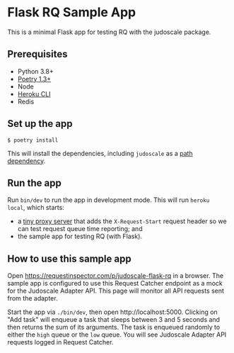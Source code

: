 # Flask RQ Sample App

This is a minimal Flask app for testing RQ with the judoscale package.

## Prerequisites

- Python 3.8+
- [Poetry 1.3+](https://python-poetry.org/)
- Node
- [Heroku CLI](https://devcenter.heroku.com/articles/heroku-cli)
- Redis

## Set up the app

```
$ poetry install
```

This will install the dependencies, including `judoscale` as a [path dependency](https://python-poetry.org/docs/dependency-specification/#path-dependencies).

## Run the app

Run `bin/dev` to run the app in development mode. This will run `heroku local`, which starts:

- a [tiny proxy server](https://github.com/judoscale/judoscale-adapter-proxy-server) that adds the `X-Request-Start` request header so we can test request queue time reporting; and
- the sample app for testing RQ (with Flask).

## How to use this sample app

Open https://requestinspector.com/p/judoscale-flask-rq in a browser. The sample app is configured to use this Request Catcher endpoint as a mock for the Judoscale Adapter API. This page will monitor all API requests sent from the adapter.

Start the app via `./bin/dev`, then open http://localhost:5000. Clicking on "Add task" will enqueue a task that sleeps between 3 and 5 seconds and then returns the sum of its arguments. The task is enqueued randomly to either the `high` queue or the `low` queue. You will see Judoscale Adapter API requests logged in Request Catcher.
